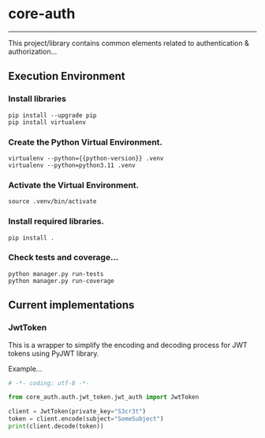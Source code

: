 # core-auth
_______________________________________________________________________________

This project/library contains common elements related to 
authentication & authorization...


## Execution Environment

### Install libraries
```shell
pip install --upgrade pip
pip install virtualenv
```

### Create the Python Virtual Environment.
```shell
virtualenv --python={{python-version}} .venv
virtualenv --python=python3.11 .venv
```

### Activate the Virtual Environment.
```shell
source .venv/bin/activate
```

### Install required libraries.
```shell
pip install .
```

### Check tests and coverage...
```shell
python manager.py run-tests
python manager.py run-coverage
```

## Current implementations

### JwtToken
This is a wrapper to simplify the encoding and
decoding process for JWT tokens using PyJWT library.

Example...
```python
# -*- coding: utf-8 -*-

from core_auth.auth.jwt_token.jwt_auth import JwtToken 

client = JwtToken(private_key="S3cr3t")
token = client.encode(subject="SomeSubject")
print(client.decode(token))
```
